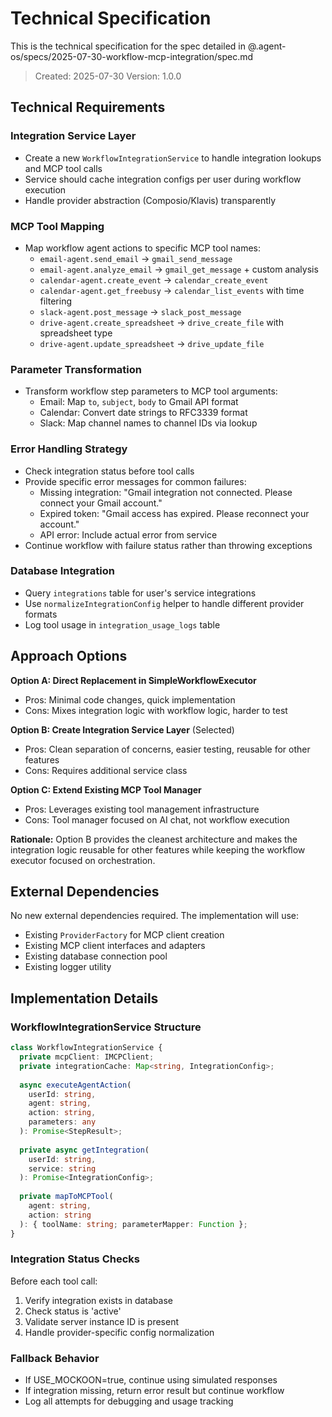 # Technical Specification

This is the technical specification for the spec detailed in @.agent-os/specs/2025-07-30-workflow-mcp-integration/spec.md

> Created: 2025-07-30
> Version: 1.0.0

## Technical Requirements

### Integration Service Layer
- Create a new `WorkflowIntegrationService` to handle integration lookups and MCP tool calls
- Service should cache integration configs per user during workflow execution
- Handle provider abstraction (Composio/Klavis) transparently

### MCP Tool Mapping
- Map workflow agent actions to specific MCP tool names:
  - `email-agent.send_email` → `gmail_send_message`
  - `email-agent.analyze_email` → `gmail_get_message` + custom analysis
  - `calendar-agent.create_event` → `calendar_create_event`
  - `calendar-agent.get_freebusy` → `calendar_list_events` with time filtering
  - `slack-agent.post_message` → `slack_post_message`
  - `drive-agent.create_spreadsheet` → `drive_create_file` with spreadsheet type
  - `drive-agent.update_spreadsheet` → `drive_update_file`

### Parameter Transformation
- Transform workflow step parameters to MCP tool arguments:
  - Email: Map `to`, `subject`, `body` to Gmail API format
  - Calendar: Convert date strings to RFC3339 format
  - Slack: Map channel names to channel IDs via lookup

### Error Handling Strategy
- Check integration status before tool calls
- Provide specific error messages for common failures:
  - Missing integration: "Gmail integration not connected. Please connect your Gmail account."
  - Expired token: "Gmail access has expired. Please reconnect your account."
  - API error: Include actual error from service
- Continue workflow with failure status rather than throwing exceptions

### Database Integration
- Query `integrations` table for user's service integrations
- Use `normalizeIntegrationConfig` helper to handle different provider formats
- Log tool usage in `integration_usage_logs` table

## Approach Options

**Option A: Direct Replacement in SimpleWorkflowExecutor**
- Pros: Minimal code changes, quick implementation
- Cons: Mixes integration logic with workflow logic, harder to test

**Option B: Create Integration Service Layer** (Selected)
- Pros: Clean separation of concerns, easier testing, reusable for other features
- Cons: Requires additional service class

**Option C: Extend Existing MCP Tool Manager**
- Pros: Leverages existing tool management infrastructure
- Cons: Tool manager focused on AI chat, not workflow execution

**Rationale:** Option B provides the cleanest architecture and makes the integration logic reusable for other features while keeping the workflow executor focused on orchestration.

## External Dependencies

No new external dependencies required. The implementation will use:
- Existing `ProviderFactory` for MCP client creation
- Existing MCP client interfaces and adapters
- Existing database connection pool
- Existing logger utility

## Implementation Details

### WorkflowIntegrationService Structure
```typescript
class WorkflowIntegrationService {
  private mcpClient: IMCPClient;
  private integrationCache: Map<string, IntegrationConfig>;
  
  async executeAgentAction(
    userId: string,
    agent: string,
    action: string,
    parameters: any
  ): Promise<StepResult>;
  
  private async getIntegration(
    userId: string,
    service: string
  ): Promise<IntegrationConfig>;
  
  private mapToMCPTool(
    agent: string,
    action: string
  ): { toolName: string; parameterMapper: Function };
}
```

### Integration Status Checks
Before each tool call:
1. Verify integration exists in database
2. Check status is 'active'
3. Validate server instance ID is present
4. Handle provider-specific config normalization

### Fallback Behavior
- If USE_MOCKOON=true, continue using simulated responses
- If integration missing, return error result but continue workflow
- Log all attempts for debugging and usage tracking